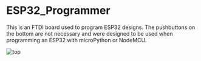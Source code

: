 # ESP32_Programmer
This is an FTDI board used to program ESP32 designs. The pushbuttons on the bottom are not necessary and were designed to be used when programming an ESP32 with microPython or NodeMCU.

![top](https://user-images.githubusercontent.com/4991664/33353021-1010910e-d482-11e7-8f67-c701f2835003.JPG)



